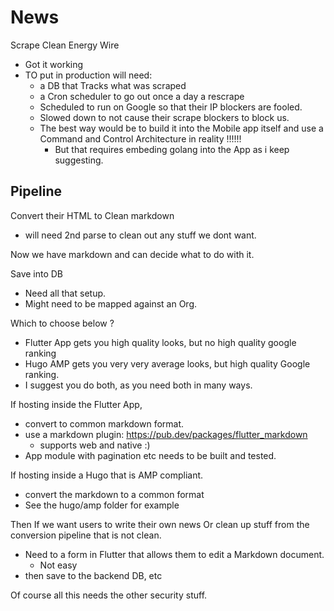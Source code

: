 # News

Scrape Clean Energy Wire
- Got it working
- TO put in production will need:
	- a DB that Tracks what was scraped
	- a Cron scheduler to go out once a day a rescrape
	- Scheduled to run on Google so that their IP blockers are fooled.
	- Slowed down to not cause their scrape blockers to block us.
	- The best way would be to build it into the Mobile app itself and use a Command and Control Architecture in reality !!!!!!
		- But that requires embeding golang into the App as i keep suggesting.


## Pipeline

Convert their HTML to Clean markdown
- will need 2nd parse to clean out any stuff we dont want.

Now we have markdown and can decide what to do with it.

Save into DB
- Need all that setup.
- Might need to be mapped against an Org.

Which to choose below ?

- Flutter App gets you high quality looks, but no high quality google ranking
- Hugo AMP gets you very very average looks, but high quality Google ranking.
- I  suggest you do both, as you need both in many ways.

If hosting inside the Flutter App,
- convert to common markdown format.
- use a markdown plugin: https://pub.dev/packages/flutter_markdown
	- supports web and native :)
- App module with pagination etc needs to be built and tested.

If hosting inside a Hugo that is AMP compliant.
- convert the markdown to a common format
- See the hugo/amp folder for example


Then If we want users to write their own news Or clean up stuff from the conversion pipeline that is not clean.
- Need to a form in Flutter that allows them to edit a Markdown document.
	- Not easy
- then save to the backend DB, etc

Of course all this needs the other security stuff.




